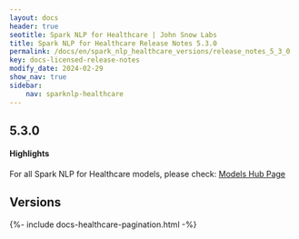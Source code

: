 ```yaml
---
layout: docs
header: true
seotitle: Spark NLP for Healthcare | John Snow Labs
title: Spark NLP for Healthcare Release Notes 5.3.0
permalink: /docs/en/spark_nlp_healthcare_versions/release_notes_5_3_0
key: docs-licensed-release-notes
modify_date: 2024-02-29
show_nav: true
sidebar:
    nav: sparknlp-healthcare
---
```


<div class="h3-box" markdown="1">

## 5.3.0

#### Highlights


</div><div class="h3-box" markdown="1">

For all Spark NLP for Healthcare models, please check: [Models Hub Page](https://nlp.johnsnowlabs.com/models?edition=Healthcare+NLP)


</div><div class="h3-box" markdown="1">



## Versions

</div>
{%- include docs-healthcare-pagination.html -%}
